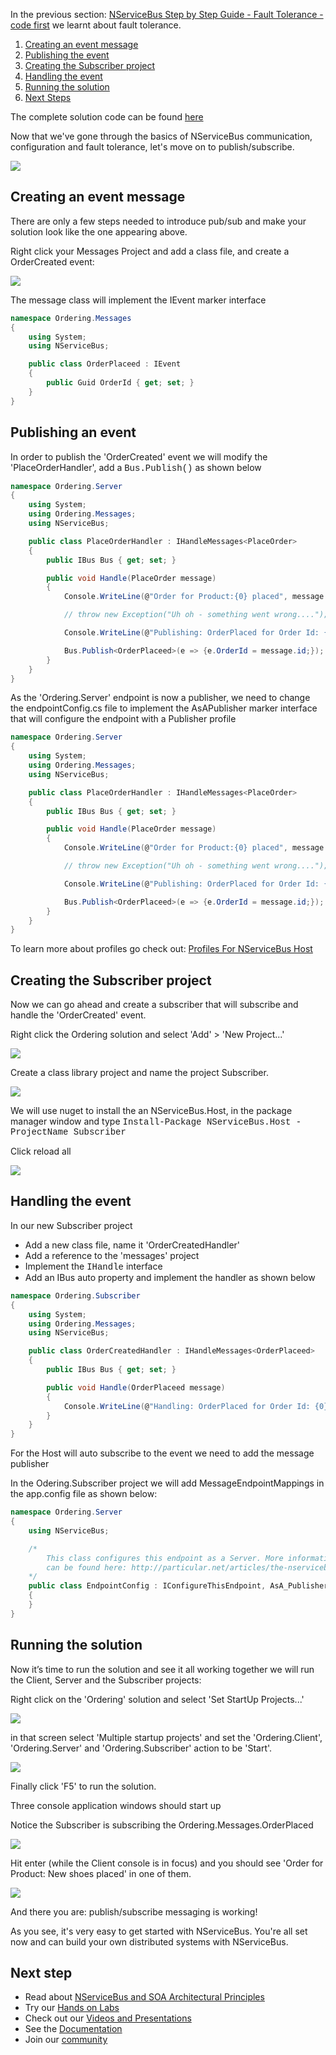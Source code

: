 <!--
title: "NServiceBus Step by Step Guide - Publish Subscribe Communication - code first"
tags: ""
summary: ""
-->

In the previous section: [NServiceBus Step by Step Guide - Fault Tolerance - code first](NServiceBus-Step-by-Step-Guide-fault-tolerance-code-first.md) we learnt about fault tolerance.

1.  [Creating an event message](#CreatingEvent)
2.  [Publishing the event](#Publishing)
3.  [Creating the Subscriber project](#Subscriber)
4.  [Handling the event](#Handeling)
5.  [Running the solution](#Running)
6.  [Next Steps](#Next)

The complete solution code can be found
[here](https://github.com/sfarmar/Samples/tree/master/Ordering)

Now that we've gone through the basics of NServiceBus communication, configuration and fault tolerance, let's move on to publish/subscribe.


[![](https://liveparticularwebstr.blob.core.windows.net/media/Default/images/documentation/GettingStartedCoding_pubsub/001_pubsub.png)](https://liveparticularwebstr.blob.core.windows.net/media/Default/images/documentation/GettingStartedCoding_pubsub/001_pubsub.png)

<a id="CreatingEvent" name="CreatingEvent"> </a>

Creating an event message
-------------------------

There are only a few steps needed to introduce pub/sub and make your solution look like the one appearing above.

<p> Right click your Messages Project and add a class file, and create a OrderCreated event:


[![](https://liveparticularwebstr.blob.core.windows.net/media/Default/images/documentation/GettingStartedCoding_pubsub/002_pubsub.png)](https://liveparticularwebstr.blob.core.windows.net/media/Default/images/documentation/GettingStartedCoding_pubsub/002_pubsub.png)

The message class will implement the IEvent marker interface



```C#
namespace Ordering.Messages
{
    using System;
    using NServiceBus;

    public class OrderPlaceed : IEvent
    {
        public Guid OrderId { get; set; }
    }
}

```


</p>
<a id="Publishing" name="Publishing"> </a>

Publishing an event
-------------------

<p> In order to publish the 'OrderCreated' event we will modify the
'PlaceOrderHandler', add a
<span style="font-family:courier new,courier,monospace;">Bus.Publish<placeorderhandler>()</span> as shown below



```C#
namespace Ordering.Server
{
    using System;
    using Ordering.Messages;
    using NServiceBus;

    public class PlaceOrderHandler : IHandleMessages<PlaceOrder>
    {
        public IBus Bus { get; set; }

        public void Handle(PlaceOrder message)
        {
            Console.WriteLine(@"Order for Product:{0} placed", message.Product);

            // throw new Exception("Uh oh - something went wrong....");

            Console.WriteLine(@"Publishing: OrderPlaced for Order Id: {0}", message.id);

            Bus.Publish<OrderPlaceed>(e => {e.OrderId = message.id;});
        }
    }
}
```




As the 'Ordering.Server' endpoint is now a publisher, we need to change the endpointConfig.cs file to implement the AsAPublisher marker interface that will configure the endpoint with a Publisher profile



```C#
namespace Ordering.Server
{
    using System;
    using Ordering.Messages;
    using NServiceBus;

    public class PlaceOrderHandler : IHandleMessages<PlaceOrder>
    {
        public IBus Bus { get; set; }

        public void Handle(PlaceOrder message)
        {
            Console.WriteLine(@"Order for Product:{0} placed", message.Product);

            // throw new Exception("Uh oh - something went wrong....");

            Console.WriteLine(@"Publishing: OrderPlaced for Order Id: {0}", message.id);

            Bus.Publish<OrderPlaceed>(e => {e.OrderId = message.id;});
        }
    }
}
```




To learn more about profiles go check out: [Profiles For NServiceBus Host](profiles-for-nservicebus-host.md)

</p>
<a id="Subscriber" name="Subscriber"> </a>

Creating the Subscriber project
-------------------------------

Now we can go ahead and create a subscriber that will subscribe and handle the 'OrderCreated' event.

Right click the Ordering solution and select 'Add' \> 'New Project...'


[![](https://liveparticularwebstr.blob.core.windows.net/media/Default/images/documentation/GettingStartedCoding_pubsub/003_pubsub.png)](https://liveparticularwebstr.blob.core.windows.net/media/Default/images/documentation/GettingStartedCoding_pubsub/003_pubsub.png)

Create a class library project and name the project Subscriber.


[![](https://liveparticularwebstr.blob.core.windows.net/media/Default/images/documentation/GettingStartedCoding_pubsub/004_pubsub.png)](https://liveparticularwebstr.blob.core.windows.net/media/Default/images/documentation/GettingStartedCoding_pubsub/004_pubsub.png)

We will use nuget to install the an NServiceBus.Host, in the package manager window and type
<span style="font-family:courier new,courier,monospace;">Install-Package NServiceBus.Host -ProjectName Subscriber</span>

Click reload all


[![](https://liveparticularwebstr.blob.core.windows.net/media/Default/images/documentation/GettingStartedCoding_pubsub/005_pubsub.png)](https://liveparticularwebstr.blob.core.windows.net/media/Default/images/documentation/GettingStartedCoding_pubsub/005_pubsub.png)

<a id="Handeling" name="Handeling"> </a>

Handling the event
------------------

In our new Subscriber project

-   Add a new class file, name it 'OrderCreatedHandler'
-   Add a reference to the 'messages' project
-   Implement the
    <span style="font-family:courier new,courier,monospace;">IHandle<ordercreated></span>
    interface
-   Add an IBus auto property and implement the handler as shown below

<p>




```C#
namespace Ordering.Subscriber
{
    using System;
    using Ordering.Messages;
    using NServiceBus;

    public class OrderCreatedHandler : IHandleMessages<OrderPlaceed>
    {
        public IBus Bus { get; set; }

        public void Handle(OrderPlaceed message)
        {
            Console.WriteLine(@"Handling: OrderPlaced for Order Id: {0}", message.OrderId);
        }
    }
}
```




For the Host will auto subscribe to the event we need to add the message publisher

</p>
<p> In the Odering.Subscriber project we will add MessageEndpointMappings in the app.config file as shown below:



```C#
namespace Ordering.Server
{
    using NServiceBus;

    /*
		This class configures this endpoint as a Server. More information about how to configure the NServiceBus host
		can be found here: http://particular.net/articles/the-nservicebus-host
	*/
	public class EndpointConfig : IConfigureThisEndpoint, AsA_Publisher
    {
    }
}
```


</p>
<a id="Running" name="Running"> </a>

Running the solution
--------------------

Now it’s time to run the solution and see it all working together we will run the Client, Server and the Subscriber projects:

Right click on the 'Ordering' solution and select 'Set StartUp Projects...'


[![](https://liveparticularwebstr.blob.core.windows.net/media/Default/images/documentation/GettingStartedCoding_pubsub/006_pubsub.png)](https://liveparticularwebstr.blob.core.windows.net/media/Default/images/documentation/GettingStartedCoding_pubsub/006_pubsub.png)

in that screen select 'Multiple startup projects' and set the
'Ordering.Client', 'Ordering.Server' and 'Ordering.Subscriber' action to be 'Start'.


[![](https://liveparticularwebstr.blob.core.windows.net/media/Default/images/documentation/GettingStartedCoding_pubsub/007_pubsub.png)](https://liveparticularwebstr.blob.core.windows.net/media/Default/images/documentation/GettingStartedCoding_pubsub/007_pubsub.png)

Finally click 'F5' to run the solution.

Three console application windows should start up

Notice the Subscriber is subscribing the Ordering.Messages.OrderPlaced


[![](https://liveparticularwebstr.blob.core.windows.net/media/Default/images/documentation/GettingStartedCoding_pubsub/008_pubsub.png)](https://liveparticularwebstr.blob.core.windows.net/media/Default/images/documentation/GettingStartedCoding_pubsub/008_pubsub.png)

Hit enter (while the Client console is in focus) and you should see
'Order for Product: New shoes placed' in one of them.


[![](https://liveparticularwebstr.blob.core.windows.net/media/Default/images/documentation/GettingStartedCoding_pubsub/009_pubsub.png)](https://liveparticularwebstr.blob.core.windows.net/media/Default/images/documentation/GettingStartedCoding_pubsub/009_pubsub.png)

And there you are: publish/subscribe messaging is working!

As you see, it's very easy to get started with NServiceBus. You're all set now and can build your own distributed systems with NServiceBus.

<a id="Next" name="Next"> </a>

Next step
---------

-   Read about [NServiceBus and SOA Architectural
    Principles](architectural-principles.md)
-   Try our [Hands on Labs](http://particular.net/HandsOnLabs)
-   Check out our [Videos and
    Presentations](http://particular.net/Videos-and-Presentations)
-   See the
    [Documentation](http://particular.net/documentation/NServiceBus)
-   Join our [community](http://particular.net/DiscussionGroup)


